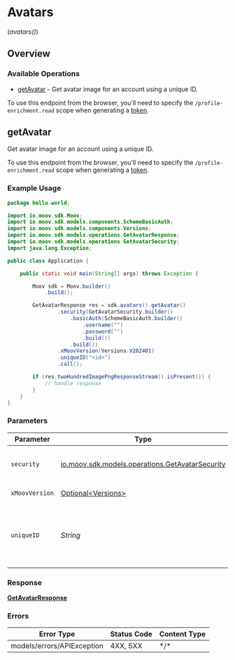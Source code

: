 # Avatars
(*avatars()*)

## Overview

### Available Operations

* [getAvatar](#getavatar) - Get avatar image for an account using a unique ID.    

To use this endpoint from the browser, you'll need to specify the `/profile-enrichment.read` scope when generating a [token](https://docs.moov.io/api/authentication/access-tokens/).

## getAvatar

Get avatar image for an account using a unique ID.    

To use this endpoint from the browser, you'll need to specify the `/profile-enrichment.read` scope when generating a [token](https://docs.moov.io/api/authentication/access-tokens/).

### Example Usage

```java
package hello.world;

import io.moov.sdk.Moov;
import io.moov.sdk.models.components.SchemeBasicAuth;
import io.moov.sdk.models.components.Versions;
import io.moov.sdk.models.operations.GetAvatarResponse;
import io.moov.sdk.models.operations.GetAvatarSecurity;
import java.lang.Exception;

public class Application {

    public static void main(String[] args) throws Exception {

        Moov sdk = Moov.builder()
            .build();

        GetAvatarResponse res = sdk.avatars().getAvatar()
                .security(GetAvatarSecurity.builder()
                    .basicAuth(SchemeBasicAuth.builder()
                        .username("")
                        .password("")
                        .build())
                    .build())
                .xMoovVersion(Versions.V202401)
                .uniqueID("<id>")
                .call();

        if (res.twoHundredImagePngResponseStream().isPresent()) {
            // handle response
        }
    }
}
```

### Parameters

| Parameter                                                                                                | Type                                                                                                     | Required                                                                                                 | Description                                                                                              |
| -------------------------------------------------------------------------------------------------------- | -------------------------------------------------------------------------------------------------------- | -------------------------------------------------------------------------------------------------------- | -------------------------------------------------------------------------------------------------------- |
| `security`                                                                                               | [io.moov.sdk.models.operations.GetAvatarSecurity](../../models/operations/GetAvatarSecurity.md)          | :heavy_check_mark:                                                                                       | The security requirements to use for the request.                                                        |
| `xMoovVersion`                                                                                           | [Optional\<Versions>](../../models/components/Versions.md)                                               | :heavy_minus_sign:                                                                                       | Specify an API version.                                                                                  |
| `uniqueID`                                                                                               | *String*                                                                                                 | :heavy_check_mark:                                                                                       | Any unique ID associated with an account such as accountID, representativeID, routing number, or userID. |

### Response

**[GetAvatarResponse](../../models/operations/GetAvatarResponse.md)**

### Errors

| Error Type                 | Status Code                | Content Type               |
| -------------------------- | -------------------------- | -------------------------- |
| models/errors/APIException | 4XX, 5XX                   | \*/\*                      |